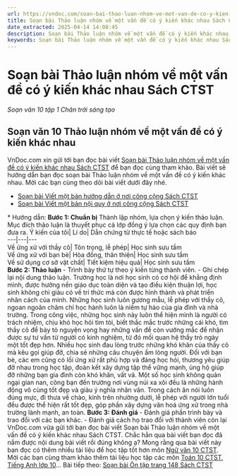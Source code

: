 ```yaml
---
url: https://vndoc.com/soan-bai-thao-luan-nhom-ve-mot-van-de-co-y-kien-khac-nhau-sach-ctst-268106
title: Soạn bài Thảo luận nhóm về một vấn đề có ý kiến khác nhau Sách CTST - Soạn văn 10 tập 1 Chân trời sáng tạo - VnDoc.com
date_extracted: 2025-04-14 14:08:45
description: Soạn bài Thảo luận nhóm về một vấn đề có ý kiến khác nhau Sách CTST vừa được VnDoc.com sưu tầm và gửi tới bạn đọc cùng tham khảo.
keywords: Soạn bài Thảo luận nhóm về một vấn đề có ý kiến khác nhau Sách CTST,Soạn bài Thảo luận nhóm về một vấn đề có ý kiến khác nhau,soạn văn 10,soạn văn,soạn bài,thảo luận nhóm về một vấn đề có ý kiến khác nhau
---
```


# Soạn bài Thảo luận nhóm về một vấn đề có ý kiến khác nhau Sách CTST
 _Soạn văn 10 tập 1 Chân trời sáng tạo_
## Soạn văn 10 Thảo luận nhóm về một vấn đề có ý kiến khác nhau
VnDoc.com xin gửi tới bạn đọc bài viết [Soạn bài Thảo luận nhóm về một vấn đề có ý kiến khác nhau Sách CTST](<https://vndoc.com/soan-bai-thao-luan-nhom-ve-mot-van-de-co-y-kien-khac-nhau-sach-ctst-268106>) để bạn đọc cùng tham khảo. Bài viết sẽ hướng dẫn bạn đọc soạn bài Thảo luận nhóm về một vấn đề có ý kiến khác nhau. Mời các bạn cùng theo dõi bài viết dưới đây nhé.
  * [Soạn bài Viết một bản hướng dẫn ở nơi công cộng Sách CTST](<https://vndoc.com/soan-bai-viet-mot-ban-huong-dan-o-noi-cong-cong-sach-ctst-268097>)
  * [Soạn bài Viết một bản nội quy ở nơi công cộng Sách CTST](<https://vndoc.com/soan-bai-viet-mot-ban-noi-quy-o-noi-cong-cong-sach-ctst-268091>)

\* Hướng dẫn:
**Bước 1: Chuẩn bị**
Thành lập nhóm, lựa chọn ý kiến thảo luận.
Mục đích thảo luận là thuyết phục cả lớp đồng ý lựa chọn các quy định bạn đưa ra.
Ý kiến của tôi| Lí do| Dẫn chứng từ thực tế hoặc sách báo  
---|---|---  
Về ứng xử với thầy cô| Tôn trọng, lễ phép| Học sinh sưu tầm  
Về ứng xử với bạn bè| Hòa đồng, thân thiện| Học sinh sưu tầm  
Về sử dụng cơ sở vật chất| Tiết kiệm hiệu quả| Học sinh sưu tầm  
**Bước 2: Thảo luận**
\- Trình bày thứ tự theo ý kiến từng thành viên.
\- Ghi chép lại nội dung thảo luận.
Trường học là nơi học sinh có cơ hội để khẳng định mình, được hưởng nền giáo dục toàn diện và tạo điều kiện thuận lợi, học sinh không chỉ giàu có về trí thức mà còn được hình thành và phát triển nhân cách của mình. Những học sinh luôn gương mẫu, lễ phép với thầy cô, ngoan ngoãn chăm chỉ học hành luôn là niềm tự hào của gia đình và nhà trường. Trong công việc, những học sinh này luôn thể hiện mình là người có trách nhiệm, chịu khó học hỏi tìm tòi, biết thắc mắc trước những cái khó, tìm thầy cô để bày tỏ nguyện vọng hay những vấn đề còn vướng mắc để nhận được sự tư vấn từ người có kinh nghiệm, từ đó mối quan hệ thầy trò ngày một tốt đẹp hơn. Nhiều học sinh đau lòng trước những khó khăn của thầy cô mà kêu gọi giúp đỡ, chia sẻ những câu chuyện ấm lòng người. Đối với bạn bè, các em cũng có lối ứng xử rất phù hợp và đáng học hỏi, thương yêu giúp đỡ nhau trong học tập, đoàn kết xây dựng tập thể vững mạnh, ủng hộ giúp đỡ những bạn gia đình còn khó khăn, vất vả. Một số học sinh không quản ngại gian nan, cõng bạn đến trường nơi vùng núi xa xôi đều là những hành động vô cùng tốt đẹp và giàu ý nghĩa nhân văn. Trong cách ăn nói luôn đúng mực, đi thưa về chào, kính trên nhường dưới, lễ phép với người lớn tuổi đều được thể hiện rất tốt đẹp, góp phần xây dựng văn hoá ứng xử trong nhà trường lành mạnh, an toàn.
**Bước 3: Đánh giá**
\- Đánh giá phần trình bày và trao đổi với các bạn khác.
\- Đánh giá cách họ trao đổi với thành viên còn lại
VnDoc.com vừa gửi tới bạn đọc bài viết Soạn bài Thảo luận nhóm về một vấn đề có ý kiến khác nhau Sách CTST. Chắc hẳn qua bài viết bạn đọc đã nắm được nội dung bài viết rồi đúng không ạ? Mong rằng qua bài viết này bạn đọc có thêm nhiều tài liệu để học tập tốt hơn môn [Ngữ văn 10 CTST](<https://vndoc.com/ngu-van-10-chan-troi-sang-tao-tap1>). Mời các bạn cùng tham khảo thêm tài liệu học tập các môn [Toán 10 CTST](<https://vndoc.com/toan-10-chan-troi-sang-tao-tap1>), [Tiếng Anh lớp 10](<https://vndoc.com/tieng-anh-10-moi>)...
Bài tiếp theo: [Soạn bài Ôn tập trang 148 Sách CTST](<https://vndoc.com/soan-bai-on-tap-trang-148-sach-ctst-268114>)
